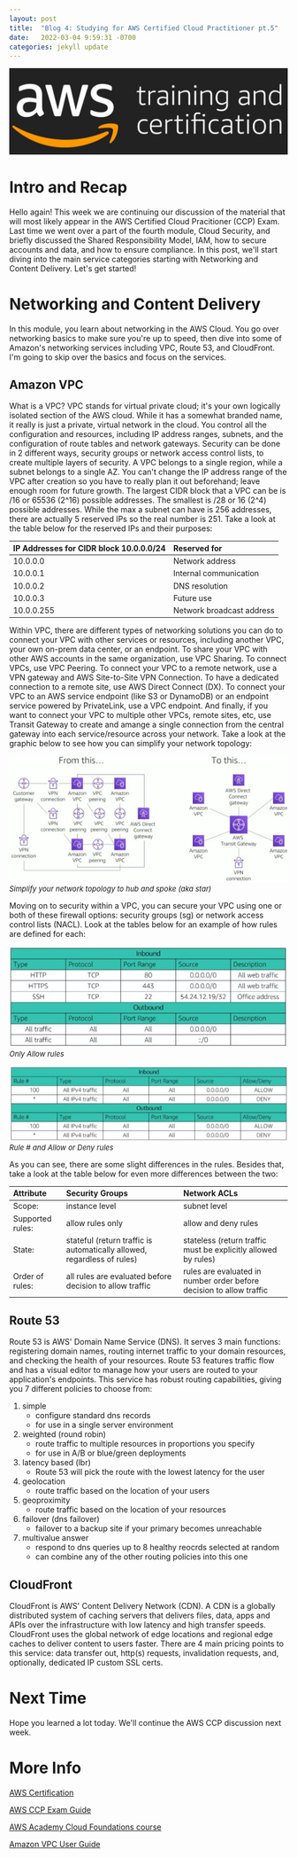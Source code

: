 ```yaml
---
layout: post
title:  "Blog 4: Studying for AWS Certified Cloud Practitioner pt.5"
date:   2022-03-04 9:59:31 -0700
categories: jekyll update
---
```

![AWS Training and Certification](/assets/aws-training-and-certification.jpg)
# **Intro and Recap**
Hello again! This week we are continuing our discussion of the material that will most likely appear in the AWS Certified Cloud Pracitioner (CCP) Exam. Last time we went over a part of the fourth module, Cloud Security, and briefly discussed the Shared Responsibility Model, IAM, how to secure accounts and data, and how to ensure compliance. In this post, we'll start diving into the main service categories starting with Networking and Content Delivery. Let's get started!

# **Networking and Content Delivery** 
In this module, you learn about networking in the AWS Cloud. You go over networking basics to make sure you're up to speed, then dive into some of Amazon's networking services including VPC, Route 53, and CloudFront. I'm going to skip over the basics and focus on the services. 

## **Amazon VPC** 
What is a VPC? VPC stands for virtual private cloud; it's your own logically isolated section of the AWS cloud. While it has a somewhat branded name, it really is just a private, virtual network in the cloud. You control all the configuration and resources, including IP address ranges, subnets, and the configuration of route tables and network gateways. Security can be done in 2 different ways, security groups or network access control lists, to create multiple layers of security. A VPC belongs to a single region, while a subnet belongs to a single AZ. You can't change the IP address range of the VPC after creation so you have to really plan it out beforehand; leave enough room for future growth. The largest CIDR block that a VPC can be is /16 or 65536 (2^16) possible addresses. The smallest is /28 or 16 (2^4) possible addresses. While the max a subnet can have is 256 addresses, there are actually 5 reserved IPs so the real number is 251. Take a look at the table below for the reserved IPs and their purposes: 

| **IP Addresses for CIDR block 10.0.0.0/24** | **Reserved for**          |
| :------------------------------------------ | :------------------------ | 
| 10.0.0.0                                    | Network address           |
| 10.0.0.1                                    | Internal communication    |
| 10.0.0.2                                    | DNS resolution            |
| 10.0.0.3                                    | Future use                |
| 10.0.0.255                                  | Network broadcast address |

Within VPC, there are different types of networking solutions you can do to connect your VPC with other services or resources, including another VPC, your own on-prem data center, or an endpoint. To share your VPC with other AWS accounts in the same organization, use VPC Sharing. To connect VPCs, use VPC Peering. To connect your VPC to a remote network, use a VPN gateway and AWS Site-to-Site VPN Connection. To have a dedicated connection to a remote site, use AWS Direct Connect (DX). To connect your VPC to an AWS service endpoint (like S3 or DynamoDB) or an endpoint service powered by PrivateLink, use a VPC endpoint. And finally, if you want to connect your VPC to multiple other VPCs, remote sites, etc, use Transit Gateway to create and amange a single connection from the central gateway into each service/resource across your network. Take a look at the graphic below to see how you can simplify your network topology:

![Transit Gateway](/assets/aws-transit-gw.jpg)<br/><font size="2.75px"><em>Simplify your network topology to hub and spoke (aka star)</em></font>

Moving on to security within a VPC, you can secure your VPC using one or both of these firewall options: security groups (sg) or network access control lists (NACL). Look at the tables below for an example of how rules are defined for each:

![Security Group Rules](/assets/aws-sg.jpg)<br/><font size="2.75px"><em>Only Allow rules</em></font>

![Network ACL Rules](/assets/aws-nacl.jpg)<br/><font size="2.75px"><em>Rule # and Allow or Deny rules</em></font>

As you can see, there are some slight differences in the rules. Besides that, take a look at the table below for even more differences between the two:

| **Attribute**    | **Security Groups** | **Network ACLs**     |
| :--------------- | :------------------ | :------------------- |
| Scope:           | instance level      | subnet level         |
| Supported rules: | allow rules only    | allow and deny rules |
| State:           | stateful (return traffic is automatically allowed, regardless of rules) | stateless (return traffic must be explicitly allowed by rules) |
| Order of rules: | all rules are evaluated before decision to allow traffic | rules are evaluated in number order before decision to allow traffic |

## **Route 53**
Route 53 is AWS' Domain Name Service (DNS). It serves 3 main functions: registering domain names, routing internet traffic to your domain resources, and checking the health of your resources. Route 53 features traffic flow and has a visual editor to manage how your users are routed to your application's endpoints. This service has robust routing capabilities, giving you 7 different policies to choose from:

1. simple 
    - configure standard dns records
    - for use in a single server environment
2. weighted (round robin)
    - route traffic to multiple resources in proportions you specify
    - for use in A/B or blue/green deployments
3. latency based (lbr)
    - Route 53 will pick the route with the lowest latency for the user
4. geolocation
    - route traffic based on the location of your users
5. geoproximity
    - route traffic based on the location of your resources
6. failover (dns failover)
    - failover to a backup site if your primary becomes unreachable
7. multivalue answer
    - respond to dns queries up to 8 healthy reocrds selected at random
    - can combine any of the other routing policies into this one

## **CloudFront**
CloudFront is AWS' Content Delivery Network (CDN). A CDN is a globally distributed system of caching servers that delivers files, data, apps and APIs over the infrastructure with low latency and high transfer speeds. CloudFront uses the global network of edge locations and regional edge caches to deliver content to users faster. There are 4 main pricing points to this service: data transfer out, http(s) requests, invalidation requests, and, optionally, dedicated IP custom SSL certs. 

# **Next Time**
Hope you learned a lot today. We'll continue the AWS CCP discussion next week.

# **More Info**
[AWS Certification](https://aws.amazon.com/certification/)

[AWS CCP Exam Guide](https://d1.awsstatic.com/training-and-certification/docs-cloud-practitioner/AWS-Certified-Cloud-Practitioner_Exam-Guide.pdf)

[AWS Academy Cloud Foundations course](https://aws.amazon.com/training/awsacademy/)

[Amazon VPC User Guide](https://docs.aws.amazon.com/vpc/latest/userguide/what-is-amazon-vpc.html)
